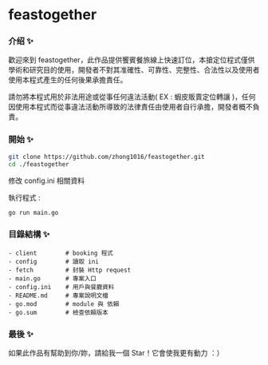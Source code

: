 # feastogether

### 介绍 ✨

歡迎來到 feastogether，此作品提供饗賓餐旅線上快速訂位，本搶定位程式僅供學術和研究目的使用，開發者不對其准確性、可靠性、完整性、合法性以及使用者使用本程式產生的任何後果承擔責任。

請勿將本程式用於非法用途或從事任何違法活動( EX : 蝦皮販賣定位轉讓 )，任何因使用本程式而從事違法活動所導致的法律責任由使用者自行承擔，開發者概不負責。

### 開始 ✨

```bash
git clone https://github.com/zhong1016/feastogether.git
cd ./feastogether
```

修改 config.ini 相關資料

執行程式 :

```bash
go run main.go
```

### 目錄結構 ✨

```text
- client        # booking 程式
- config        # 讀取 ini
- fetch         # 封裝 Http request
- main.go       # 專案入口
- config.ini    # 用戶與餐廳資料
- README.md     # 專案說明文檔
- go.mod        # module 與 依賴
- go.sum        # 檢查依賴版本
```

### 最後 ✨

如果此作品有幫助到你/妳，請給我一個 Star！它會使我更有動力 ：）
